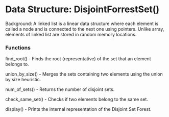 # Data Structure: DisjointForrestSet()

Background: A linked list is a linear data structure where each element is called a node and is connected to the next one using pointers. Unlike array, elements of linked list are stored in random memory locations. 

### Functions
find_root() - Finds the root (representative) of the set that an element belongs to.

union_by_size() - Merges the sets containing two elements using the union by size heuristic.

num_of_sets() - Returns the number of disjoint sets.

check_same_set() - Checks if two elements belong to the same set.

display() - Prints the internal representation of the Disjoint Set Forest.
